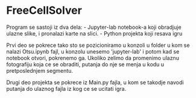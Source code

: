 # FreeCellSolver

Program se sastoji iz dva dela:
	- Jupyter-lab notebook-a koji obradjuje ulazne slike, i pronalazi karte na slici.
	- Python projekta koji resava igru

Prvi deo se pokrece tako sto se pozicioniramo u konzoli u folder u kom se nalazi Otsu.ipynb fajl, u konzolu unesemo 'jupyter-lab' i potom kad se notebook otvori, pokrenemo ga. Ukoliko zelimo da promenimo ulaznu fotografiju koja ce se obraditi, putanja do nje se menja u kodu u pretposlednjem segmentu.

Drugi deo projekta se pokrece iz Main.py fajla, u kom se takodje navodi putanja do ulaznog fajla iz kog ce se ucitati igra. 